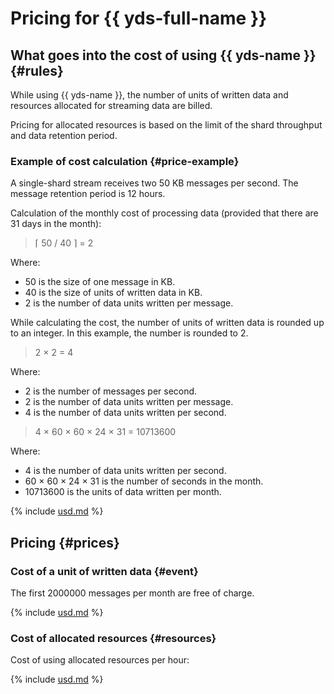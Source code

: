 # Pricing for {{ yds-full-name }}

## What goes into the cost of using {{ yds-name }} {#rules}

While using {{ yds-name }}, the number of units of written data and resources allocated for streaming data are billed.

Pricing for allocated resources is based on the limit of the shard throughput and data retention period.

### Example of cost calculation {#price-example}

A single-shard stream receives two 50 KB messages per second. The message retention period is 12 hours.

Calculation of the monthly cost of processing data (provided that there are 31 days in the month):
> &lceil; 50 / 40 &rceil; = 2

Where:
* 50 is the size of one message in KB.
* 40 is the size of units of written data in KB.
* 2 is the number of data units written per message.

While calculating the cost, the number of units of written data is rounded up to an integer. In this example, the number is rounded to 2.

> 2 × 2 = 4

Where:
* 2 is the number of messages per second.
* 2 is the number of data units written per message.
* 4 is the number of data units written per second.

> 4 × 60 × 60 × 24 × 31 = 10713600

Where:
* 4 is the number of data units written per second.
* 60 × 60 × 24 × 31 is the number of seconds in the month.
* 10713600 is the units of data written per month.




{% include [usd.md](../_pricing/data-streams/usd-example.md) %}

## Pricing {#prices}


### Cost of a unit of written data {#event}

The first 2000000 messages per month are free of charge.




{% include [usd.md](../_pricing/data-streams/usd-event.md) %}

### Cost of allocated resources {#resources}

Cost of using allocated resources per hour:




{% include [usd.md](../_pricing/data-streams/usd-resources.md) %}
